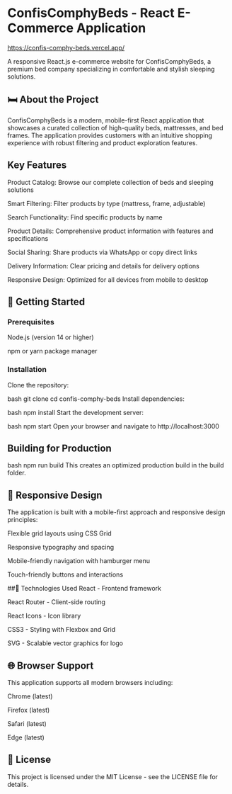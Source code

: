 # ConfisComphyBeds - React E-Commerce Application
https://confis-comphy-beds.vercel.app/

A responsive React.js e-commerce website for ConfisComphyBeds, a premium bed company specializing in comfortable and stylish sleeping solutions.

## 🛏️ About the Project
ConfisComphyBeds is a modern, mobile-first React application that showcases a curated collection of high-quality beds, mattresses, and bed frames. The application provides customers with an intuitive shopping experience with robust filtering and product exploration features.

## Key Features
Product Catalog: Browse our complete collection of beds and sleeping solutions

Smart Filtering: Filter products by type (mattress, frame, adjustable)

Search Functionality: Find specific products by name

Product Details: Comprehensive product information with features and specifications

Social Sharing: Share products via WhatsApp or copy direct links

Delivery Information: Clear pricing and details for delivery options

Responsive Design: Optimized for all devices from mobile to desktop

## 🚀 Getting Started
### Prerequisites
Node.js (version 14 or higher)

npm or yarn package manager

### Installation
Clone the repository:

bash
git clone <repository-url>
cd confis-comphy-beds
Install dependencies:

bash
npm install
Start the development server:

bash
npm start
Open your browser and navigate to http://localhost:3000

## Building for Production
bash
npm run build
This creates an optimized production build in the build folder.

## 📱 Responsive Design
The application is built with a mobile-first approach and responsive design principles:

Flexible grid layouts using CSS Grid

Responsive typography and spacing

Mobile-friendly navigation with hamburger menu

Touch-friendly buttons and interactions

##🔧 Technologies Used
React - Frontend framework

React Router - Client-side routing

React Icons - Icon library

CSS3 - Styling with Flexbox and Grid

SVG - Scalable vector graphics for logo

## 🌐 Browser Support
This application supports all modern browsers including:

Chrome (latest)

Firefox (latest)

Safari (latest)

Edge (latest)

## 📄 License
This project is licensed under the MIT License - see the LICENSE file for details.